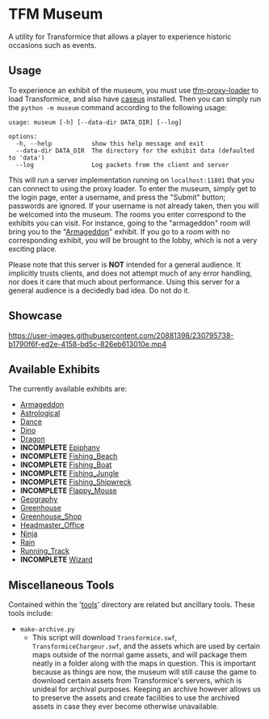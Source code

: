 # TFM Museum

A utility for Transformice that allows a player to experience historic occasions such as events.

## Usage

To experience an exhibit of the museum, you must use [tfm-proxy-loader](https://github.com/friedkeenan/tfm-proxy-loader) to load Transformice, and also have [caseus](https://github.com/friedkeenan/caseus) installed. Then you can simply run the `python -m museum` command according to the following usage:

```
usage: museum [-h] [--data-dir DATA_DIR] [--log]

options:
  -h, --help           show this help message and exit
  --data-dir DATA_DIR  The directory for the exhibit data (defaulted to 'data')
  --log                Log packets from the client and server
```

This will run a server implementation running on `localhost:11801` that you can connect to using the proxy loader. To enter the museum, simply get to the login page, enter a username, and press the "Submit" button; passwords are ignored. If your username is not already taken, then you will be welcomed into the museum. The rooms you enter correspond to the exhibits you can visit. For instance, going to the "armageddon" room will bring you to the "[Armageddon](https://transformice.fandom.com/wiki/Armageddon_2016)" exhibit. If you go to a room with no corresponding exhibit, you will be brought to the lobby, which is not a very exciting place.

Please note that this server is **NOT** intended for a general audience. It implicitly trusts clients, and does not attempt much of any error handling, nor does it care that much about performance. Using this server for a general audience is a decidedly bad idea. Do not do it.

## Showcase

https://user-images.githubusercontent.com/20881398/230795738-b1790f6f-ed2e-4158-bd5c-826eb613010e.mp4

## Available Exhibits

The currently available exhibits are:

- [Armageddon](https://transformice.fandom.com/wiki/Armageddon_2016)
- [Astrological](https://transformice.fandom.com/wiki/Astrological_2016)
- [Dance](https://transformice.fandom.com/wiki/Back_to_School_2023#Dance)
- [Dino](https://transformice.fandom.com/wiki/Dino_2016)
- [Dragon](https://transformice.fandom.com/wiki/Dragon_2016)
- **INCOMPLETE** [Epiphany](https://transformice.fandom.com/wiki/Epiphany_2016)
- **INCOMPLETE** [Fishing_Beach](https://transformice.fandom.com/wiki/Fishing_2023)
- **INCOMPLETE** [Fishing_Boat](https://transformice.fandom.com/wiki/Fishing_2023)
- **INCOMPLETE** [Fishing_Jungle](https://transformice.fandom.com/wiki/Fishing_2023)
- **INCOMPLETE** [Fishing_Shipwreck](https://transformice.fandom.com/wiki/Fishing_2023)
- **INCOMPLETE** [Flappy_Mouse](https://transformice.fandom.com/wiki/Halloween_2023#Broom)
- [Geography](https://transformice.fandom.com/wiki/Back_to_School_2023#Geography)
- [Greenhouse](https://transformice.fandom.com/wiki/Greenhouse_2021)
- [Greenhouse_Shop](https://transformice.fandom.com/wiki/Greenhouse_2023#Shops)
- [Headmaster_Office](https://transformice.fandom.com/wiki/Back_to_School_2023#Headmaster's_office)
- [Ninja](https://transformice.fandom.com/wiki/Ninja_2024)
- [Rain](https://transformice.fandom.com/wiki/Rain_2016)
- [Running_Track](https://transformice.fandom.com/wiki/Back_to_School_2023#Running_track)
- **INCOMPLETE** [Wizard](https://transformice.fandom.com/wiki/Wizard_2017)

## Miscellaneous Tools

Contained within the '[tools](https://github.com/friedkeenan/tfm-museum/tree/main/tools)' directory are related but ancillary tools. These tools include:

- `make-archive.py`
    - This script will download `Transformice.swf`, `TransformiceChargeur.swf`, and the assets which are used by certain maps outside of the normal game assets, and will package them neatly in a folder along with the maps in question. This is important because as things are now, the museum will still cause the game to download certain assets from Transformice's servers, which is unideal for archival purposes. Keeping an archive however allows us to preserve the assets and create facilities to use the archived assets in case they ever become otherwise unavailable.
